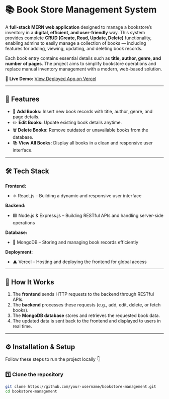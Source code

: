 # 📚 Book Store Management System

A **full-stack MERN web application** designed to manage a bookstore’s inventory in a **digital, efficient, and user-friendly** way. This system provides complete **CRUD (Create, Read, Update, Delete)** functionality, enabling admins to easily manage a collection of books — including features for adding, viewing, updating, and deleting book records.  

Each book entry contains essential details such as **title, author, genre, and number of pages**. The project aims to simplify bookstore operations and replace manual inventory management with a modern, web-based solution.

🔗 **Live Demo:** [View Deployed App on Vercel](https://book-store-frontend-brown.vercel.app/)

---

## 🌟 Features

- 📘 **Add Books:** Insert new book records with title, author, genre, and page details.  
- ✏️ **Edit Books:** Update existing book details anytime.  
- 🗑️ **Delete Books:** Remove outdated or unavailable books from the database.  
- 📚 **View All Books:** Display all books in a clean and responsive user interface.  

---

## 🛠️ Tech Stack

**Frontend:**  
- ⚛️ React.js – Building a dynamic and responsive user interface  

**Backend:**  
- 🟩 Node.js & Express.js – Building RESTful APIs and handling server-side operations  

**Database:**  
- 🍃 MongoDB – Storing and managing book records efficiently  

**Deployment:**  
- ▲ Vercel – Hosting and deploying the frontend for global access  

---

## 🔄 How It Works

1. The **frontend** sends HTTP requests to the backend through RESTful APIs.  
2. The **backend** processes these requests (e.g., add, edit, delete, or fetch books).  
3. The **MongoDB database** stores and retrieves the requested book data.  
4. The updated data is sent back to the frontend and displayed to users in real time.

---

## ⚙️ Installation & Setup

Follow these steps to run the project locally 👇

### 1️⃣ Clone the repository
```bash
git clone https://github.com/your-username/bookstore-management.git
cd bookstore-management




